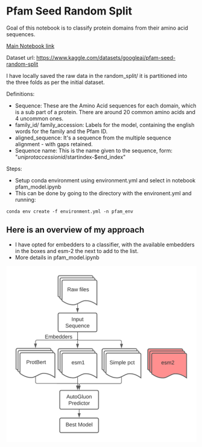 # Pfam Seed Random Split

Goal of this notebook is to classify protein domains from their amino acid sequences. 

[Main Notebook link](https://github.com/Monksy9/pfam/blob/main/pfam_model.ipynb)

Dataset url: https://www.kaggle.com/datasets/googleai/pfam-seed-random-split

I have locally saved the raw data in the random_split/ it is partitioned into the three folds as per the initial dataset.

Definitions:
* Sequence: These are the Amino Acid sequences for each domain, which is a sub part of a protein. There are around 20 common amino acids and 4 uncommon ones.
* family_id/ family_accession: Labels for the model, containing the english words for the family and the Pfam ID.
* aligned_sequence: It's a sequence from the multiple sequence alignment - with gaps retained. 
* Sequence name: This is the name given to the sequence, form: "$uniprotaccessionid/$startindex-$end_index"

Steps:
* Setup conda environment using environment.yml and select in notebook pfam_model.ipynb
* This can be done by going to the directory with the environent.yml and running:
```
conda env create -f environment.yml -n pfam_env
```

## Here is an overview of my approach

* I have opted for embedders to a classifier, with the available embedders in the boxes and esm-2 the next to add to the list.
* More details in pfam_model.ipynb

![](images/pfam.png)


